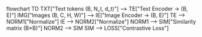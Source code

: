 flowchart TD
    TXT["Text tokens (B, N_t, d_t)"] --> TE["Text Encoder → (B, E)"]
    IMG["Images (B, C, H, W)"] --> IE["Image Encoder → (B, E)"]
    TE --> NORM1["Normalize"]
    IE --> NORM2["Normalize"]
    NORM1 --> SIM["Similarity matrix (B×B)"]
    NORM2 --> SIM
    SIM --> LOSS["Contrastive Loss"]
